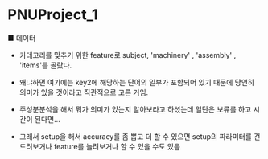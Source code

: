 # PNUProject_1


■ 데이터 
- 카테고리를 맞추기 위한 feature로 subject, 'machinery'  , 'assembly' , 'items'를 골랐다.
- 왜냐하면 여기에는 key2에 해당하는 단어의 일부가 포함되어 있기 때문에 당연히 의미가 있을 것이라고 직관적으로 고른 거임.

- 주성분분석을 해서 뭐가 의미가 있는지 알아보라고 하셨는데 일단은 보류를 하고 시간이 된다면...

- 그래서 setup을 해서 accuracy를 좀 뽑고 더 할 수 있으면 setup의 파라미터를 건드려보거나 feature를 늘려보거나 할 수 있을 수도 있음

